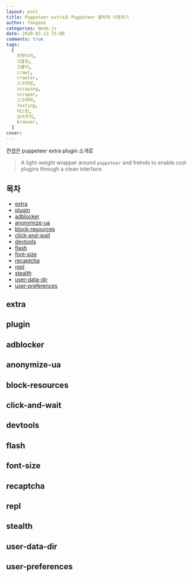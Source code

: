```yaml
---
layout: post
title: Puppeteer-extra로 Puppeteer 쿨하게 사용하기
author: Yangeok
categories: Node.js
date: 2020-02-13 15:00
comments: true
tags:
  [
    퍼펫티어,
    크롤링,
    크롤러,
    crawl,
    crawler,
    스크래핑,
    scraping,
    scraper,
    스크래퍼,
    testing,
    테스팅,
    브라우저,
    browser,
  ]
cover:
---
```


컨셉은 puppeteer extra plugin 소개로

> A light-weight wrapper around `puppeteer` and freinds to enable cool plugins through a clean interface.

## 목차

- [extra](#extra)
- [plugin](#plugin)
- [adblocker](#adblocker)
- [anonymize-ua](#anonymize-ua)
- [block-resources](#block-resources)
- [click-and-wait](#click-and-wait)
- [devtools](#devtools)
- [flash](#flash)
- [font-size](#font-size)
- [recaptcha](#recaptcha)
- [repl](#repl)
- [stealth](#stealth)
- [user-data-dir](#user-data-dir)
- [user-preferences](#user-preferences)

## extra

## plugin

## adblocker

## anonymize-ua

## block-resources

## click-and-wait

## devtools

## flash

## font-size

## recaptcha

## repl

## stealth

## user-data-dir

## user-preferences

##
